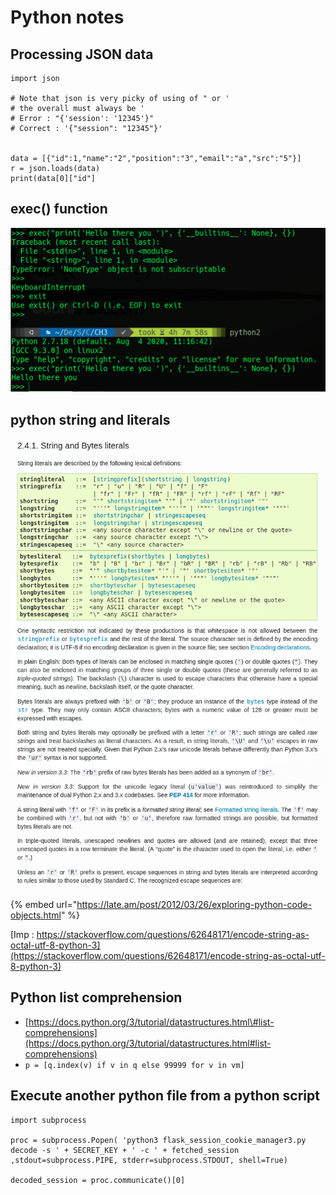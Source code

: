 # Python notes

## Processing JSON data

```text
import json

# Note that json is very picky of using of " or '
# the overall must always be '
# Error : "{'session': '12345'}"
# Correct : '{"session": "12345"}'


data = [{"id":1,"name":"2","position":"3","email":"a","src":"5"}]
r = json.loads(data)
print(data[0]["id"]
```

## exec\(\) function

![](../../.gitbook/assets/image%20%28137%29.png)

## python string and literals

![](../../.gitbook/assets/image%20%28141%29.png)

{% embed url="https://late.am/post/2012/03/26/exploring-python-code-objects.html" %}

[Imp : https://stackoverflow.com/questions/62648171/encode-string-as-octal-utf-8-python-3](https://stackoverflow.com/questions/62648171/encode-string-as-octal-utf-8-python-3)

## Python list comprehension

* [https://docs.python.org/3/tutorial/datastructures.html\#list-comprehensions](https://docs.python.org/3/tutorial/datastructures.html#list-comprehensions)
* `p = [q.index(v) if v in q else 99999 for v in vm]`

## Execute another python file from a python script

```text
import subprocess

proc = subprocess.Popen( 'python3 flask_session_cookie_manager3.py decode -s ' + SECRET_KEY + ' -c ' + fetched_session ,stdout=subprocess.PIPE, stderr=subprocess.STDOUT, shell=True)

decoded_session = proc.communicate()[0]
```

